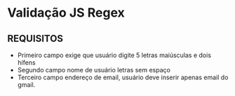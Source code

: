 # Validação JS Regex

## REQUISITOS
* Primeiro campo exige que usuário digite 5 letras maiúsculas e dois hífens
* Segundo campo nome de usuário letras sem espaço
* Terceiro campo endereço de email, usuário deve inserir apenas email do gmail.
